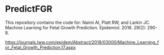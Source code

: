 # PredictFGR

This repository contains the code for: Naimi AI, Platt RW, and Larkin JC. Machine Learning for Fetal Growth Prediction. Epidemiol. 2018. 29(2): 290-8.

https://journals.lww.com/epidem/Abstract/2018/03000/Machine_Learning_for_Fetal_Growth_Prediction.17.aspx
